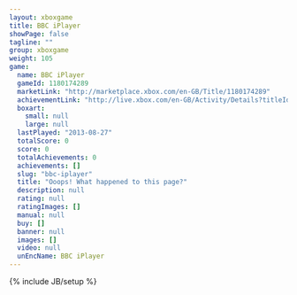 ```yaml
---
layout: xboxgame
title: BBC iPlayer
showPage: false
tagline: ""
group: xboxgame
weight: 105
game: 
  name: BBC iPlayer
  gameId: 1180174289
  marketLink: "http://marketplace.xbox.com/en-GB/Title/1180174289"
  achievementLink: "http://live.xbox.com/en-GB/Activity/Details?titleId=1180174289"
  boxart: 
    small: null
    large: null
  lastPlayed: "2013-08-27"
  totalScore: 0
  score: 0
  totalAchievements: 0
  achievements: []
  slug: "bbc-iplayer"
  title: "Ooops! What happened to this page?"
  description: null
  rating: null
  ratingImages: []
  manual: null
  buy: []
  banner: null
  images: []
  video: null
  unEncName: BBC iPlayer
---
```

{% include JB/setup %}
